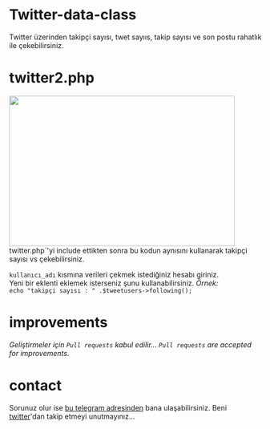 # Twitter-data-class
Twitter üzerinden takipçi sayısı, twet sayııs, takip sayısı ve son postu rahatlık ile çekebilirsiniz. 
# twitter2.php
  <img src="https://i.imgyukle.com/2020/09/27/55QtLU.png" width="450" height="300">
  twitter.php`'yi include ettikten sonra bu kodun aynısını kullanarak takipçi sayısı vs çekebilirsiniz.
  
  `kullanıcı_adı` kısmına verileri çekmek istediğiniz hesabı giriniz.<br>
  Yeni bir eklenti eklemek isterseniz şunu kullanabilirsiniz.
  *Örnek:*<br>
  `echo "takipçi sayısı : " .$tweetusers->following();`


# improvements
*Geliştirmeler için `Pull requests` kabul edilir...*
*`Pull requests` are accepted for improvements.*

# contact
Sorunuz olur ise [bu telegram adresinden](http://t.me/tioxxs) bana ulaşabilirsiniz.
Beni [twitter](https://twitter.com/TioxsUsta)'dan takip etmeyi unutmayınız...
